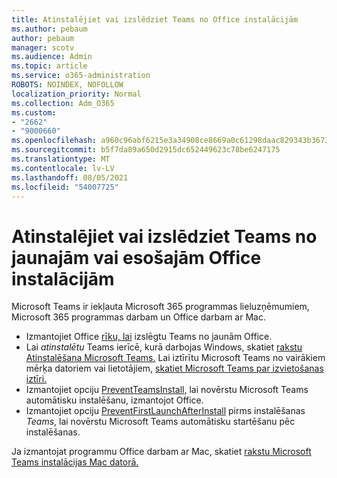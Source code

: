 ```yaml
---
title: Atinstalējiet vai izslēdziet Teams no Office instalācijām
ms.author: pebaum
author: pebaum
manager: scotv
ms.audience: Admin
ms.topic: article
ms.service: o365-administration
ROBOTS: NOINDEX, NOFOLLOW
localization_priority: Normal
ms.collection: Adm_O365
ms.custom:
- "2662"
- "9000660"
ms.openlocfilehash: a960c96abf6215e3a34908ce8669a0c61298daac829343b3673dbfef0c4cbfc7
ms.sourcegitcommit: b5f7da89a650d2915dc652449623c78be6247175
ms.translationtype: MT
ms.contentlocale: lv-LV
ms.lasthandoff: 08/05/2021
ms.locfileid: "54007725"
---
```

# <a name="uninstall-or-exclude-teams-from-new-or-existing-office-installations"></a>Atinstalējiet vai izslēdziet Teams no jaunajām vai esošajām Office instalācijām

Microsoft Teams ir iekļauta Microsoft 365 programmas lieluzņēmumiem, Microsoft 365 programmas darbam un Office darbam ar Mac.

- Izmantojiet Office [rīku, lai](https://docs.microsoft.com/deployoffice/teams-install#how-to-exclude-microsoft-teams-from-new-installations-of-microsoft-365-apps) izslēgtu Teams no jaunām Office.
- Lai *atinstalētu* Teams ierīcē, kurā darbojas Windows, skatiet [rakstu Atinstalēšana Microsoft Teams.](https://support.office.com/article/3b159754-3c26-4952-abe7-57d27f5f4c81) Lai iztīrītu Microsoft Teams no vairākiem mērķa datoriem vai lietotājiem, [skatiet Microsoft Teams par izvietošanas iztīri.](https://docs.microsoft.com/microsoftteams/scripts/powershell-script-teams-deployment-clean-up)
- Izmantojiet opciju [PreventTeamsInstall,](https://docs.microsoft.com/deployoffice/teams-install#use-group-policy-to-control-the-installation-of-microsoft-teams
) lai novērstu Microsoft Teams automātisku instalēšanu, izmantojot Office.
- Izmantojiet opciju [PreventFirstLaunchAfterInstall](https://docs.microsoft.com/deployoffice/teams-install#use-group-policy-to-prevent-microsoft-teams-from-starting-automatically-after-installation) pirms instalēšanas *Teams*, lai novērstu Microsoft Teams automātisku startēšanu pēc instalēšanas.

Ja izmantojat programmu Office darbam ar Mac, skatiet [rakstu Microsoft Teams instalācijas Mac datorā.](https://docs.microsoft.com/deployoffice/teams-install#microsoft-teams-installations-on-a-mac)